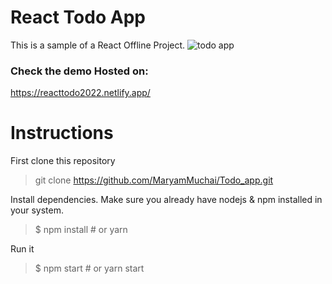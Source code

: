 # React Todo App
This is a sample of a React Offline Project.
![todo app](https://user-images.githubusercontent.com/78798386/175889674-4ea0f8c7-49b7-4214-a177-8d5240dbf9c1.PNG)

### Check the demo Hosted on: 
https://reacttodo2022.netlify.app/

# Instructions
First clone this repository
> git clone https://github.com/MaryamMuchai/Todo_app.git

Install dependencies. Make sure you already have nodejs & npm installed in your system.
> $ npm install # or yarn

Run it
> $ npm start # or yarn start

